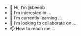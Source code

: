 - 👋 Hi, I’m @beenb
- 👀 I’m interested in ...
- 🌱 I’m currently learning ...
- 💞️ I’m looking to collaborate on ...
- 📫 How to reach me ...

<!---
beenb/beenb is a ✨ special ✨ repository because its `README.md` (this file) appears on your GitHub profile.
You can click the Preview link to take a look at your changes.
--->
